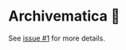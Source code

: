 # Archivematica :construction:

See [issue #1](https://github.com/artefactual-labs/am/issues/1) for more details.
